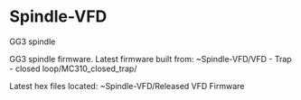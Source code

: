 # Spindle-VFD
GG3 spindle 

GG3 spindle firmware.
Latest firmware built from:
~Spindle-VFD/VFD - Trap - closed loop/MC310_closed_trap/

Latest hex files located:
~Spindle-VFD/Released VFD Firmware
